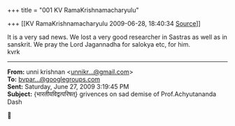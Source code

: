 +++
title = "001 KV RamaKrishnamacharyulu"

+++
[[KV RamaKrishnamacharyulu	2009-06-28, 18:40:34 [Source](https://groups.google.com/g/bvparishat/c/14zMFih4iVE)]]



It is a very sad news. We lost a very good researcher in Sastras as well as in sanskrit. We pray the Lord Jagannadha for salokya etc, for him.  
kvrk  

  

------------------------------------------------------------------------

**From:** unni krishnan \<[unnikr...@gmail.com]()\>  
**To:** [bvpar...@googlegroups.com]()  
**Sent:** Saturday, June 27, 2009 3:19:45 PM  
**Subject:** {भारतीयविद्वत्परिषत्} grivences on sad demise of Prof.Achyutananda Dash  



